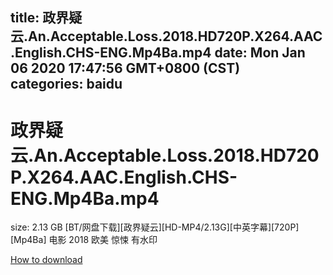 
title: 政界疑云.An.Acceptable.Loss.2018.HD720P.X264.AAC.English.CHS-ENG.Mp4Ba.mp4
date: Mon Jan 06 2020 17:47:56 GMT+0800 (CST)    
categories: baidu
---

# 政界疑云.An.Acceptable.Loss.2018.HD720P.X264.AAC.English.CHS-ENG.Mp4Ba.mp4
size: 2.13 GB
 [BT/网盘下载][政界疑云][HD-MP4/2.13G][中英字幕][720P][Mp4Ba] 电影 2018 欧美 惊悚 有水印
 

[How to download](https://bpcam.bemobtrk.com/go/2ceec3aa-1ca2-46d6-b9ff-aaa5c184517c?jno=444)